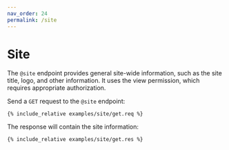 ```yaml
---
nav_order: 24
permalink: /site
---
```


# Site

The `@site` endpoint provides general site-wide information, such as the site title, logo, and other information. It uses the view permission, which requires appropriate authorization.

Send a `GET` request to the `@site` endpoint:

```
{% include_relative examples/site/get.req %}
```

The response will contain the site information:

```
{% include_relative examples/site/get.res %}
```
